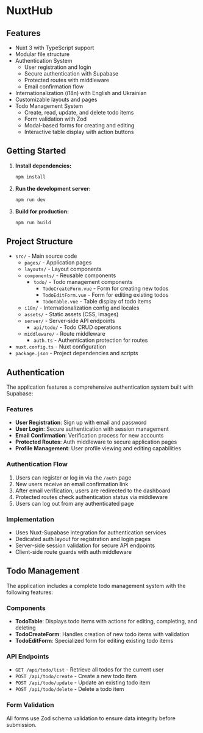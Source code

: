 # NuxtHub

## Features

- Nuxt 3 with TypeScript support
- Modular file structure
- Authentication System
  - User registration and login
  - Secure authentication with Supabase
  - Protected routes with middleware
  - Email confirmation flow
- Internationalization (i18n) with English and Ukrainian
- Customizable layouts and pages
- Todo Management System
  - Create, read, update, and delete todo items
  - Form validation with Zod
  - Modal-based forms for creating and editing
  - Interactive table display with action buttons

## Getting Started

1. **Install dependencies:**
   ```bash
   npm install
   ```
2. **Run the development server:**
   ```bash
   npm run dev
   ```
3. **Build for production:**
   ```bash
   npm run build
   ```

## Project Structure

- `src/` - Main source code
  - `pages/` - Application pages
  - `layouts/` - Layout components
  - `components/` - Reusable components
    - `todo/` - Todo management components
      - `TodoCreateForm.vue` - Form for creating new todos
      - `TodoEditForm.vue` - Form for editing existing todos
      - `TodoTable.vue` - Table display of todo items
  - `i18n/` - Internationalization config and locales
  - `assets/` - Static assets (CSS, images)
  - `server/` - Server-side API endpoints
    - `api/todo/` - Todo CRUD operations
  - `middleware/` - Route middleware
    - `auth.ts` - Authentication protection for routes
- `nuxt.config.ts` - Nuxt configuration
- `package.json` - Project dependencies and scripts

## Authentication

The application features a comprehensive authentication system built with Supabase:

### Features
- **User Registration**: Sign up with email and password
- **User Login**: Secure authentication with session management
- **Email Confirmation**: Verification process for new accounts
- **Protected Routes**: Auth middleware to secure application pages
- **Profile Management**: User profile viewing and editing capabilities

### Authentication Flow
1. Users can register or log in via the `/auth` page
2. New users receive an email confirmation link
3. After email verification, users are redirected to the dashboard
4. Protected routes check authentication status via middleware
5. Users can log out from any authenticated page

### Implementation
- Uses Nuxt-Supabase integration for authentication services
- Dedicated auth layout for registration and login pages
- Server-side session validation for secure API endpoints
- Client-side route guards with auth middleware

## Todo Management

The application includes a complete todo management system with the following features:

### Components
- **TodoTable**: Displays todo items with actions for editing, completing, and deleting
- **TodoCreateForm**: Handles creation of new todo items with validation
- **TodoEditForm**: Specialized form for editing existing todo items

### API Endpoints
- `GET /api/todo/list` - Retrieve all todos for the current user
- `POST /api/todo/create` - Create a new todo item
- `POST /api/todo/update` - Update an existing todo item
- `POST /api/todo/delete` - Delete a todo item

### Form Validation
All forms use Zod schema validation to ensure data integrity before submission.
